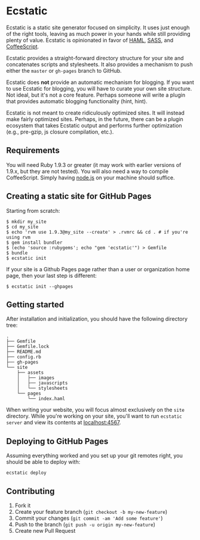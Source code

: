 # Ecstatic

Ecstatic is a static site generator focused on simplicity. It uses just enough of the right tools, leaving as much power in your hands while still providing plenty of value. Ecstatic is opinionated in favor of [HAML](http://haml.info/), [SASS](http://sass-lang.com/), and [CoffeeScript](http://coffeescript.org/).

Ecstatic provides a straight-forward directory structure for your site and concatenates scripts and stylesheets. It also provides a mechanism to push either the `master` or `gh-pages` branch to GitHub.

Ecstatic does **not** provide an automatic mechanism for blogging. If you want to use Ecstatic for blogging, you will have to curate your own site structure. Not ideal, but it's not a core feature. Perhaps someone will write a plugin that provides automatic blogging functionality (hint, hint).

Ecstatic is not meant to create ridiculously optimized sites. It will instead make fairly optimized sites. Perhaps, in the future, there can be a plugin ecosystem that takes Ecstatic output and performs further optimization (e.g., pre-gzip, js closure compilation, etc.).

## Requirements

You will need Ruby 1.9.3 or greater (it may work with earlier versions of 1.9.x, but they are not tested). You will also need a way to compile CoffeeScript. Simply having [node.js](http://nodejs.org/) on your machine should suffice.

## Creating a static site for GitHub Pages

Starting from scratch:

    $ mkdir my_site
    $ cd my_site
    $ echo 'rvm use 1.9.3@my_site --create' > .rvmrc && cd . # if you're using rvm
    $ gem install bundler
    $ (echo 'source :rubygems'; echo "gem 'ecstatic'") > Gemfile
    $ bundle
    $ ecstatic init

If your site is a Github Pages page rather than a user or organization home page, then your last step is different:

    $ ecstatic init --ghpages

## Getting started

After installation and initialization, you should have the following directory tree:

```
.
├── Gemfile
├── Gemfile.lock
├── README.md
├── config.rb
├── gh-pages
└── site
    ├── assets
    │   ├── images
    │   ├── javascripts
    │   └── stylesheets
    └── pages
        └── index.haml
```

When writing your website, you will focus almost exclusively on the `site` directory. While you're working on your site, you'll want to run `ecstatic server` and view its contents at [localhost:4567](http://localhost:4567).

## Deploying to GitHub Pages

Assuming everything worked and you set up your git remotes right, you should be able to deploy with:

```
ecstatic deploy
```

## Contributing

1. Fork it
2. Create your feature branch (`git checkout -b my-new-feature`)
3. Commit your changes (`git commit -am 'Add some feature'`)
4. Push to the branch (`git push -u origin my-new-feature`)
5. Create new Pull Request
